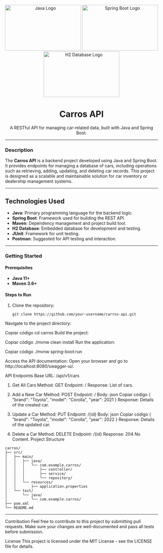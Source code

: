 <p align="center">
 <img src="https://upload.wikimedia.org/wikipedia/en/3/30/Java_programming_language_logo.svg" height="150" width="250" alt="Java Logo">  
 <img src="https://rdrblog.com.br/wp-content/uploads/2020/08/Spring-BOOT-Interview-questions-1.jpg" height="150" width="250" alt="Spring Boot Logo"> 
 <img src="https://h2database.com/html/images/h2-logo-2.png" height="150" width="250" alt="H2 Database Logo">
</p>

<h1 align="center"> Carros API </h1>
<p align="center">A RESTful API for managing car-related data, built with Java and Spring Boot.</p>

---

### Description

The **Carros API** is a backend project developed using Java and Spring Boot. It provides endpoints for managing a database of cars, including operations such as retrieving, adding, updating, and deleting car records. This project is designed as a scalable and maintainable solution for car inventory or dealership management systems.

---

## **Technologies Used**

- **Java**: Primary programming language for the backend logic.
- **Spring Boot**: Framework used for building the REST API.
- **Maven**: Dependency management and project build tool.
- **H2 Database**: Embedded database for development and testing.
- **JUnit**: Framework for unit testing.
- **Postman**: Suggested for API testing and interaction.

---

### Getting Started

#### Prerequisites

- **Java 11+**
- **Maven 3.6+**

#### Steps to Run

1. Clone the repository:
   ```
   git clone https://github.com/your-username/carros-api.git

Navigate to the project directory:

Copiar código
cd carros
Build the project:

Copiar código
./mvnw clean install
Run the application:

Copiar código
./mvnw spring-boot:run

Access the API documentation:
Open your browser and go to http://localhost:8080/swagger-ui/.

API Endpoints
Base URL: /api/v1/cars

1. Get All Cars
Method: GET
Endpoint: /
Response: List of cars.

3. Add a New Car
Method: POST
Endpoint: /
Body:
json
Copiar código
{
  "brand": "Toyota",
  "model": "Corolla",
  "year": 2021
}
Response: Details of the created car.

5. Update a Car
Method: PUT
Endpoint: /{id}
Body:
json
Copiar código
{
  "brand": "Toyota",
  "model": "Corolla",
  "year": 2022
}
Response: Details of the updated car.

7. Delete a Car
Method: DELETE
Endpoint: /{id}
Response: 204 No Content.
Project Structure


 ```
carros/
├── src/
│   ├── main/
│   │   ├── java/
│   │   │   └── com.example.carros/
│   │   │       ├── controller/
│   │   │       ├── service/
│   │   │       └── repository/
│   │   └── resources/
│   │       ├── application.properties
│   └── test/
│       └── java/
│           └── com.example.carros/
├── pom.xml
└── README.md
 ```
---
Contribution
Feel free to contribute to this project by submitting pull requests. Make sure your changes are well-documented and pass all tests before submission.

License
This project is licensed under the MIT License - see the LICENSE file for details.



